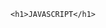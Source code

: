 <!DOCTYPE html>
<html lang="en">
<head>
    <meta charset="UTF-8">
    <meta http-equiv="X-UA-Compatible" content="IE=edge">
    <meta name="viewport" content="width=device-width, initial-scale=1.0">
    <title>Document</title>
</head>
<body>
    <script>alert("Error! please enter a new password")</script>
    
    
    
    <h1>JAVASCRIPT</h1>
</body>
</html>

